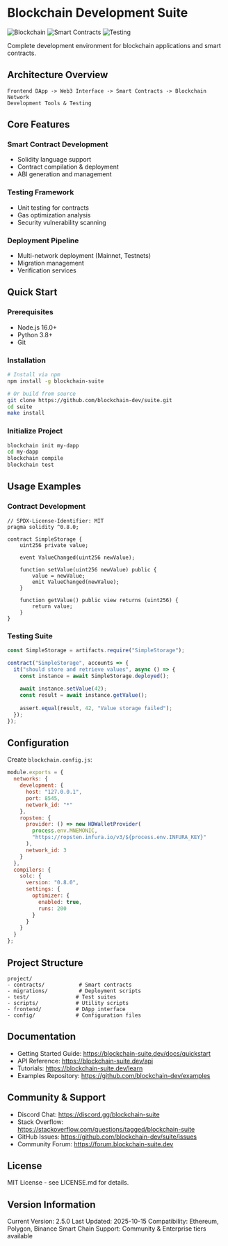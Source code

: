 # Blockchain Development Suite

![Blockchain](https://img.shields.io/badge/Blockchain-Ethereum-blue)
![Smart Contracts](https://img.shields.io/badge/Smart_Contracts-Solidity-orange)
![Testing](https://img.shields.io/badge/Testing-Truffle-green)

Complete development environment for blockchain applications and smart contracts.

## Architecture Overview

```
Frontend DApp -> Web3 Interface -> Smart Contracts -> Blockchain Network
Development Tools & Testing
```

## Core Features

### Smart Contract Development
- Solidity language support
- Contract compilation & deployment
- ABI generation and management

### Testing Framework
- Unit testing for contracts
- Gas optimization analysis
- Security vulnerability scanning

### Deployment Pipeline
- Multi-network deployment (Mainnet, Testnets)
- Migration management
- Verification services

## Quick Start

### Prerequisites
- Node.js 16.0+
- Python 3.8+
- Git

### Installation

```bash
# Install via npm
npm install -g blockchain-suite

# Or build from source
git clone https://github.com/blockchain-dev/suite.git
cd suite
make install
```

### Initialize Project

```bash
blockchain init my-dapp
cd my-dapp
blockchain compile
blockchain test
```

## Usage Examples

### Contract Development

```solidity
// SPDX-License-Identifier: MIT
pragma solidity ^0.8.0;

contract SimpleStorage {
    uint256 private value;
    
    event ValueChanged(uint256 newValue);
    
    function setValue(uint256 newValue) public {
        value = newValue;
        emit ValueChanged(newValue);
    }
    
    function getValue() public view returns (uint256) {
        return value;
    }
}
```

### Testing Suite

```javascript
const SimpleStorage = artifacts.require("SimpleStorage");

contract("SimpleStorage", accounts => {
  it("should store and retrieve values", async () => {
    const instance = await SimpleStorage.deployed();
    
    await instance.setValue(42);
    const result = await instance.getValue();
    
    assert.equal(result, 42, "Value storage failed");
  });
});
```

## Configuration

Create `blockchain.config.js`:

```javascript
module.exports = {
  networks: {
    development: {
      host: "127.0.0.1",
      port: 8545,
      network_id: "*"
    },
    ropsten: {
      provider: () => new HDWalletProvider(
        process.env.MNEMONIC,
        "https://ropsten.infura.io/v3/${process.env.INFURA_KEY}"
      ),
      network_id: 3
    }
  },
  compilers: {
    solc: {
      version: "0.8.0",
      settings: {
        optimizer: {
          enabled: true,
          runs: 200
        }
      }
    }
  }
};
```

## Project Structure

```
project/
- contracts/           # Smart contracts
- migrations/          # Deployment scripts
- test/               # Test suites
- scripts/            # Utility scripts
- frontend/           # DApp interface
- config/             # Configuration files
```

## Documentation

- Getting Started Guide: https://blockchain-suite.dev/docs/quickstart
- API Reference: https://blockchain-suite.dev/api
- Tutorials: https://blockchain-suite.dev/learn
- Examples Repository: https://github.com/blockchain-dev/examples

## Community & Support

- Discord Chat: https://discord.gg/blockchain-suite
- Stack Overflow: https://stackoverflow.com/questions/tagged/blockchain-suite
- GitHub Issues: https://github.com/blockchain-dev/suite/issues
- Community Forum: https://forum.blockchain-suite.dev

## License

MIT License - see LICENSE.md for details.

## Version Information

Current Version: 2.5.0
Last Updated: 2025-10-15
Compatibility: Ethereum, Polygon, Binance Smart Chain
Support: Community & Enterprise tiers available
